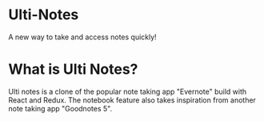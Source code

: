 # Ulti-Notes
A new way to take and access notes quickly!

# What is Ulti Notes?
Ulti notes is a clone of the popular note taking app "Evernote" build with React and Redux. The notebook feature also takes inspiration from another note taking app "Goodnotes 5".
